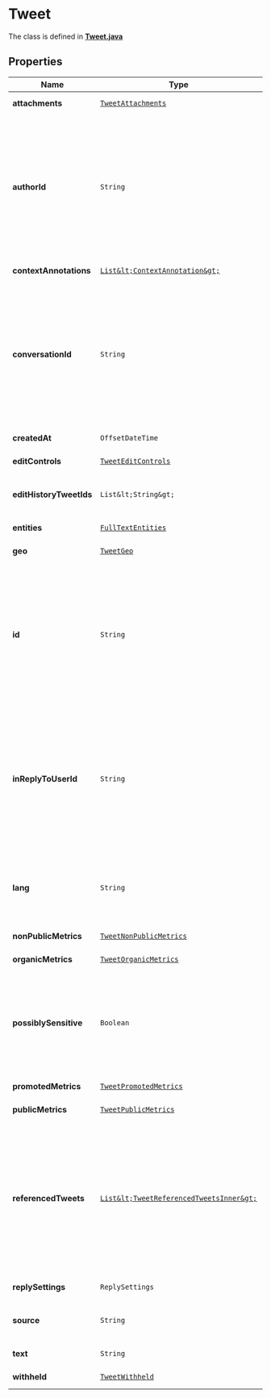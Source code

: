 

# Tweet

The class is defined in **[Tweet.java](../../src/main/java/example/micronaut/model/Tweet.java)**

## Properties

Name | Type | Description | Notes
------------ | ------------- | ------------- | -------------
**attachments** | [`TweetAttachments`](TweetAttachments.md) |  |  [optional property]
**authorId** | `String` | Unique identifier of this User. This is returned as a string in order to avoid complications with languages and tools that cannot handle large integers. |  [optional property]
**contextAnnotations** | [`List&lt;ContextAnnotation&gt;`](ContextAnnotation.md) |  |  [optional property]
**conversationId** | `String` | Unique identifier of this Tweet. This is returned as a string in order to avoid complications with languages and tools that cannot handle large integers. |  [optional property]
**createdAt** | `OffsetDateTime` | Creation time of the Tweet. |  [optional property]
**editControls** | [`TweetEditControls`](TweetEditControls.md) |  |  [optional property]
**editHistoryTweetIds** | `List&lt;String&gt;` | A list of Tweet Ids in this Tweet chain. | 
**entities** | [`FullTextEntities`](FullTextEntities.md) |  |  [optional property]
**geo** | [`TweetGeo`](TweetGeo.md) |  |  [optional property]
**id** | `String` | Unique identifier of this Tweet. This is returned as a string in order to avoid complications with languages and tools that cannot handle large integers. | 
**inReplyToUserId** | `String` | Unique identifier of this User. This is returned as a string in order to avoid complications with languages and tools that cannot handle large integers. |  [optional property]
**lang** | `String` | Language of the Tweet, if detected by Twitter. Returned as a BCP47 language tag. |  [optional property]
**nonPublicMetrics** | [`TweetNonPublicMetrics`](TweetNonPublicMetrics.md) |  |  [optional property]
**organicMetrics** | [`TweetOrganicMetrics`](TweetOrganicMetrics.md) |  |  [optional property]
**possiblySensitive** | `Boolean` | Indicates if this Tweet contains URLs marked as sensitive, for example content suitable for mature audiences. |  [optional property]
**promotedMetrics** | [`TweetPromotedMetrics`](TweetPromotedMetrics.md) |  |  [optional property]
**publicMetrics** | [`TweetPublicMetrics`](TweetPublicMetrics.md) |  |  [optional property]
**referencedTweets** | [`List&lt;TweetReferencedTweetsInner&gt;`](TweetReferencedTweetsInner.md) | A list of Tweets this Tweet refers to. For example, if the parent Tweet is a Retweet, a Quoted Tweet or a Reply, it will include the related Tweet referenced to by its parent. |  [optional property]
**replySettings** | `ReplySettings` |  |  [optional property]
**source** | `String` | The name of the app the user Tweeted from. |  [optional property]
**text** | `String` | The content of the Tweet. | 
**withheld** | [`TweetWithheld`](TweetWithheld.md) |  |  [optional property]
























